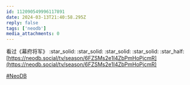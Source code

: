 ```yaml
---
id: 112090549996117891
date: 2024-03-13T21:40:58.295Z
reply: false
tags: ['neodb']
media_attachments: 0
---
```


看过《幕府将军》 :star_solid: :star_solid: :star_solid: :star_solid: :star_half:   
[https://neodb.social/tv/season/6FZSMs2e1I4ZbPmHoPjcmR](https://neodb.social/tv/season/6FZSMs2e1I4ZbPmHoPjcmR)

[#NeoDB](https://e5n.cc/tags/NeoDB)

